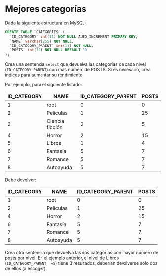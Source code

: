 # Mejores categorías

Dada la siguiente estructura en MySQL:

```sql
CREATE TABLE `CATEGORIES` (
  `ID_CATEGORY` int(11) NOT NULL AUTO_INCREMENT PRIMARY KEY,
  `NAME` varchar(255) NOT NULL,
  `ID_CATEGORY_PARENT` int(11) NOT NULL,
  `POSTS` int(11) NOT NULL DEFAULT '0'
);
```

Crea una sentencia `select` que devuelva las categorías de cada nivel (`ID_CATEGORY_PARENT`) con más número de POSTS. Si es necesario, crea índices para aumentar su rendimiento.

Por ejemplo, para el siguiente listado:

ID_CATEGORY  | NAME  | ID_CATEGORY_PARENT  | POSTS
------ | ------ | ------ | ------ | 
1 | root | 0 | 0
2 | Películas | 1 | 25
3 | Ciencia ficción | 2 | 5
4 | Horror | 2 | 15
5 | Libros | 1 | 4
6 | Fantasía | 5 | 7
7 | Romance | 5 | 7
8 | Autoayuda | 5 | 7

Debe devolver:

ID_CATEGORY  | NAME  | ID_CATEGORY_PARENT  | POSTS
------ | ------ | ------ | ------ | 
1 | root | 0 | 0
2 | Películas | 1 | 25
4 | Horror | 2 | 15
6 | Fantasía | 5 | 7
7 | Romance | 5 | 7
8 | Autoayuda | 5 | 7

Crea otra sentencia que devuelva las dos categorías con mayor número de posts por nivel. En el ejemplo anterior, el nivel de Libros (`ID_CATEGORY_PARENT  =5`) tiene 3 resultados, deberían devolverse sólo dos de ellos (a escoger).
<!--stackedit_data:
eyJoaXN0b3J5IjpbMTgxOTQyNTM5M119
-->